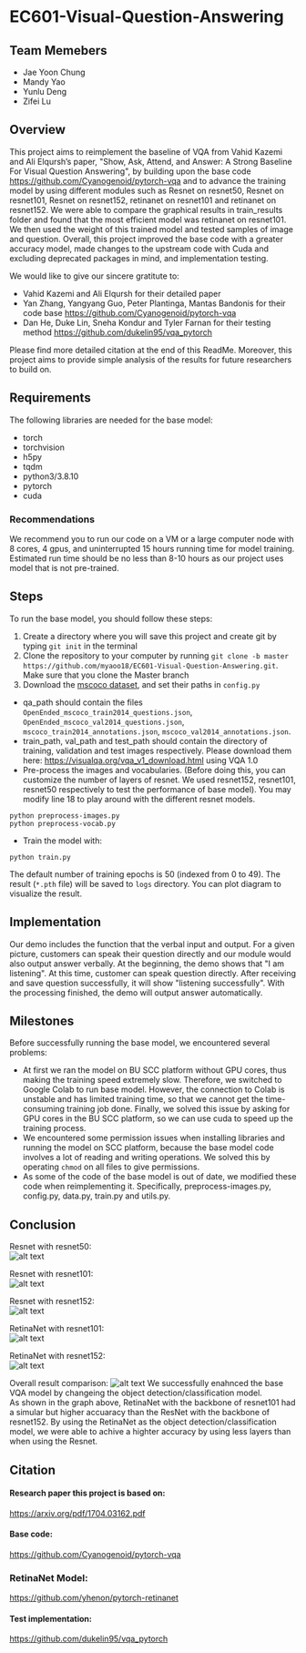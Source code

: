 # EC601-Visual-Question-Answering
## Team Memebers
* Jae Yoon Chung
* Mandy Yao
* Yunlu Deng
* Zifei Lu

## Overview
This project aims to reimplement the baseline of VQA from Vahid Kazemi and Ali Elqursh’s paper, "Show, Ask, Attend, and Answer: A Strong Baseline For Visual Question Answering", by building upon the base code https://github.com/Cyanogenoid/pytorch-vqa and to advance the training model by using different modules such as Resnet on resnet50, Resnet on resnet101, Resnet on resnet152, retinanet on resnet101 and retinanet on resnet152. We were able to compare the graphical results in train_results folder and found that the most efficient model was retinanet on resnet101. We then used the weight of this trained model and tested samples of image and question. Overall, this project improved the base code with a greater accuracy model, made changes to the upstream code with Cuda and excluding deprecated packages in mind, and implementation testing. 

We would like to give our sincere gratitute to:
* Vahid Kazemi and Ali Elqursh for their detailed paper
* Yan Zhang, Yangyang Guo, Peter Plantinga, Mantas Bandonis for their code base https://github.com/Cyanogenoid/pytorch-vqa
* Dan He, Duke Lin, Sneha Kondur and Tyler Farnan for their testing method https://github.com/dukelin95/vqa_pytorch

Please find more detailed citation at the end of this ReadMe. Moreover, this project aims to provide simple analysis of the results for future researchers to build on. 

## Requirements
The following libraries are needed for the base model:
* torch
* torchvision
* h5py
* tqdm
* python3/3.8.10
* pytorch
* cuda

### Recommendations
We recommend you to run our code on a VM or a large computer node with 8 cores, 4 gpus, and uninterrupted 15 hours running time for model training. Estimated run time should be no less than 8-10 hours as our project uses model that is not pre-trained. 

## Steps

To run the base model, you should follow these steps:

1) Create a directory where you will save this project and create git by typing `git init` in the terminal
2) Clone the repository to your computer by running `git clone -b master https://github.com/myaoo18/EC601-Visual-Question-Answering.git`. Make sure that you clone the Master branch
3) Download the [mscoco dataset](https://visualqa.org/vqa_v1_download.html), and set their paths in `config.py`
* qa_path should contain the files `OpenEnded_mscoco_train2014_questions.json`, `OpenEnded_mscoco_val2014_questions.json`, `mscoco_train2014_annotations.json`, `mscoco_val2014_annotations.json`.
* train_path, val_path and test_path should contain the directory of training, validation and test images respectively. Please download them here: https://visualqa.org/vqa_v1_download.html using VQA 1.0
* Pre-process the images and vocabularies. (Before doing this, you can customize the number of layers of resnet. We used resnet152, resnet101, resnet50 respectively to test the performance of base model). You may modify line 18 to play around with the different resnet models. 

```shell
python preprocess-images.py
python preprocess-vocab.py
```

* Train the model with:

```shell
python train.py
```

The default number of training epochs is 50 (indexed from 0 to 49). The result (`*.pth` file) will be saved to `logs` directory. You can plot diagram to visualize the result.


## Implementation

Our demo includes the function that the verbal input and output. For a given picture, customers can speak their question directly and our module would also output answer verbally.
At the beginning, the demo shows that "I am listening". At this time, customer can speak question directly. After receiving and save question successfully, it will show "listening successfully". With the processing finished, the demo will output answer automatically.

## Milestones

Before successfully running the base model, we encountered several problems:

* At first we ran the model on BU SCC platform without GPU cores, thus making the training speed extremely slow. Therefore, we switched to Google Colab to run base model. However, the connection to Colab is unstable and has limited training time, so that we cannot get the time-consuming training job done. Finally, we solved this issue by asking for GPU cores in the BU SCC platform, so we can use cuda to speed up the training process.
* We encountered some permission issues when installing libraries and running the model on SCC platform, because the base model code involves a lot of reading and writing operations. We solved this by operating `chmod` on all files to give permissions.
* As some of the code of the base model is out of date, we modified these code when reimplementing it. Specifically, preprocess-images.py, config.py, data.py, train.py and utils.py.

## Conclusion
Resnet with resnet50:  
![alt text](https://github.com/myaoo18/EC601-Visual-Question-Answering/blob/master/train_results/ResNet_resnet50_50epoch.png?raw=true)  

Resnet with resnet101:  
![alt text](https://github.com/myaoo18/EC601-Visual-Question-Answering/blob/master/train_results/ResNet_resnet101_50epoch.png?raw=true)  

Resnet with resnet152:  
![alt text](https://github.com/myaoo18/EC601-Visual-Question-Answering/blob/master/train_results/ResNet_resnet152_50epoch.png?raw=true)  

RetinaNet with resnet101:  
![alt text](https://github.com/myaoo18/EC601-Visual-Question-Answering/blob/master/train_results//RetinaNet_resnet101_50epochs.png?raw=true)  

RetinaNet with resnet152:  
![alt text](https://github.com/myaoo18/EC601-Visual-Question-Answering/blob/master/train_results//RetinaNet_resnet152_50epochs.png?raw=true) 

Overall result comparison:
![alt text](https://github.com/myaoo18/EC601-Visual-Question-Answering/blob/master/train_results//final_result.png?raw=true) 
We successfully enahnced the base VQA model by changeing the object detection/classification model.<br />
As shown in the graph above, RetinaNet with the backbone of resnet101 had a simular but higher accuaracy than the ResNet with the backbone of resnet152.
By using the RetinaNet as the object detection/classification model, we were able to achive a highter accuracy by using less layers than when using the Resnet.

## Citation
#### Research paper this project is based on: 
https://arxiv.org/pdf/1704.03162.pdf
  
#### Base code:
https://github.com/Cyanogenoid/pytorch-vqa

### RetinaNet Model:
https://github.com/yhenon/pytorch-retinanet

#### Test implementation:
https://github.com/dukelin95/vqa_pytorch
